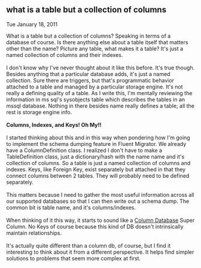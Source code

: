 
what is a table but a collection of columns
-------------------------------------------

Tue January 18, 2011

What is a table but a collection of columns? Speaking in terms of a
database of course. Is there anything else about a table itself that
matters other than the name? Picture any table, what makes it a table?
It's just a named collection of columns and their indexes.\
\
 I don't know why I've never thought about it like this before. It's
true though. Besides anything that a particular database adds, it's just
a named collection. Sure there are triggers, but that's programmatic
behavior attached to a table and managed by a particular storage engine.
It's not really a defining quality of a table. As I write this, I'm
mentally reviewing the information in ms sql's sysobjects table which
describes the tables in an mssql database. Nothing in there besides name
really defines a table; all the rest is storage engine info.\
\
 **Columns, Indexes, and Keys! Oh My!!**\
\
 I started thinking about this and in this way when pondering how I'm
going to implement the schema dumping feature in Fluent Migrator. We
already have a ColumnDefinition class. I realized I don't have to make a
TableDefinition class, just a dictionary/hash with the name name and
it's collection of columns. So a table is just a named collection of
columns and indexes. Keys, like Foreign Key, exist separately but
attached in that they connect columns between 2 tables. They will
probably need to be defined separately.\
\
 This matters because I need to gather the most useful information
across all our supported databases so that I can then write out a schema
dump. The common bit is table name, and it's columns/indexes.\
\
 When thinking of it this way, it starts to sound like a [Column
Database](http://ayende.com/Blog/archive/2010/05/14/that-no-sql-thing-column-family-databases.aspx)
Super Column. No Keys of course because this kind of DB doesn't
intrinsically maintain relationships.\
\
 It's actually quite different than a column db, of course, but I find
it interesting to think about it from a different perspective. It helps
find simpler solutions to problems that seem more complex at first.
